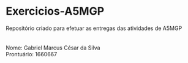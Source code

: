 # Exercicios-A5MGP
Repositório criado para efetuar as entregas das atividades de A5MGP<br/><br/><br/>
Nome: Gabriel Marcus César da Silva<br/>
Prontuário: 1660667
